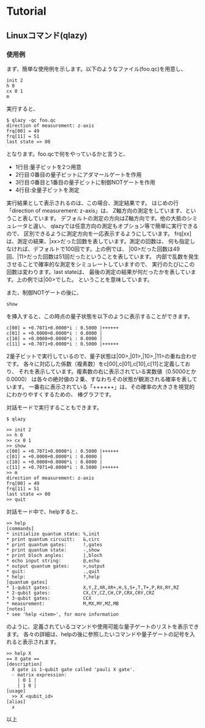 Tutorial
========

## Linuxコマンド(qlazy)

### 使用例

まず、簡単な使用例を示します。以下のようなファイル(foo.qc)を用意し、

    init 2
    h 0
    cx 0 1
    m

実行すると、

    $ qlazy -qc foo.qc
    direction of measurement: z-axis
    frq[00] = 49
    frq[11] = 51
    last state => 00

となります。foo.qcで何をやっているかと言うと、

* 1行目:量子ビットを2つ用意
* 2行目:0番目の量子ビットにアダマールゲートを作用
* 3行目:0番目と1番目の量子ビットに制御NOTゲートを作用
* 4行目:全量子ビットを測定

実行結果として表示されるのは、この場合、測定結果です。
はじめの行「direction of measurement: z-axis」は、
Z軸方向の測定をしています、ということ表しています。
デフォルトの測定の方向はZ軸方向です。他の大抵のシミュレータと違い、
qlazyでは任意方向の測定もオプション等で簡単に実行できるので、
区別できるように測定方向を一応表示するようにしています。
frq[xx]は、測定の結果、|xx>だった回数を表しています。測定の回数は、
何も指定しなければ、デフォルトで100回です。上の例では、
|00>だった回数は49回、|11>だった回数は51回だったということを表しています。
内部で乱数を発生させることで確率的な測定をシミュレートしていますので、
実行のたびにこの回数は変わります。last stateは、
最後の測定の結果が何だったかを表しています。上の例では|00>でした。
ということを意味しています。

また、制御NOTゲートの後に、

    show

を挿入すると、この時点の量子状態を以下のように表示することができます。

    c[00] = +0.7071+0.0000*i : 0.5000 |++++++
    c[01] = +0.0000+0.0000*i : 0.0000 |
    c[10] = +0.0000+0.0000*i : 0.0000 |
    c[11] = +0.7071+0.0000*i : 0.5000 |++++++

2量子ビットで実行しているので、量子状態は|00>,|01>,|10>,|11>の重ね合わせです。
各々に対応した係数（複素数）をc[00],c[01],c[10],c[11]と定義しており、
それを表示しています。複素数の右に表示されている実数値（0.5000とか0.0000）
は各々の絶対値の２乗、すなわちその状態が観測される確率を表しています。
一番右に表示されている「++++++」は、その確率の大きさを視覚的にわかりやすくするための、
棒グラフです。

対話モードで実行することもできます。

    $ qlazy
	
	>> init 2
	>> h 0
	>> cx 0 1
	>> show
    c[00] = +0.7071+0.0000*i : 0.5000 |++++++
    c[01] = +0.0000+0.0000*i : 0.0000 |
    c[10] = +0.0000+0.0000*i : 0.0000 |
    c[11] = +0.7071+0.0000*i : 0.5000 |++++++
	>> m
    direction of measurement: z-axis
    frq[00] = 49
    frq[11] = 51
    last state => 00
	>> quit

対話モード中で、helpすると、

	>> help
    [commands]
    * initialize quantum state: %,init
    * print quantum circuitt:   &,circ                                                       
    * print quantum gates:      !,gates
    * print quantum state:      -,show
    * print bloch angles:       |,bloch
    * echo input string:        @,echo
    * output quantum gates:     >,output
    * quit:                     .,quit
    * help:                     ?,help
    [quantum gates]
    * 1-qubit gates:            X,Y,Z,XR,XR+,H,S,S+,T,T+,P,RX,RY,RZ
    * 2-qubit gates:            CX,CY,CZ,CH,CP,CRX,CRY,CRZ
    * 3-qubit gates:            CCX
    * measurement:              M,MX,MY,MZ,MB
    [notes]
    * see 'help <item>', for more information

のように、定義されているコマンドや使用可能な量子ゲートのリストを表示できます。
各々の詳細は、helpの後に参照したいコマンドや量子ゲートの記号を入れると表示されます。

    >> help X
    == X gate ==
    [description]
      X gate is 1-qubit gate called 'pauli X gate'.
      - matrix expression:
        | 0 1 |
        | 1 0 |
    [usage]
      >> X <qubit_id>
    [alias]
      x

以上
